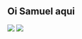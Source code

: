 ## Oi Samuel aqui

<div>
  <img src= "https://github-readme-stats.vercel.app/api?username=anuraghazra&bg_color=#300000&show_icons=true" />
  <img src= "https://github-readme-stats.vercel.app/api/top-langs/?username=anuraghazra&layout=donut"/>
</div>
